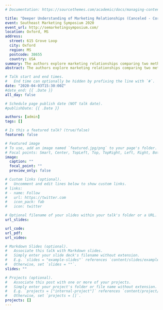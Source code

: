 ```yaml
---
# Documentation: https://sourcethemes.com/academic/docs/managing-content/

title: "Deeper Understanding of Marketing Relationships (Canceled - Coronavirus)"
event: Southeast Marketing Symposium 2020
event_url: http://semarketingsymposium.com/
location: Oxford, MS
address:
  street: 615 Grove Loop
  city: Oxford
  region: MS
  postcode: 38655
  country: USA
summary: The authors explore marketing relationships comparing two methods of analysis to elucidate the meaningful differences that emerge among the different approaches. Managerial implications are discussed and a web application has been developed to increase the availability of this new method (see Strobelight Application at strobelight/shinyapps.io/strobelight/).
abstract: The authors explore marketing relationships comparing two methods of analysis to elucidate the meaningful differences that emerge among the different approaches. Managerial implications are discussed and a web application has been developed to increase the availability of this new method (see Strobelight Application at strobelight/shinyapps.io/strobelight/).

# Talk start and end times.
#   End time can optionally be hidden by prefixing the line with `#`.
date: "2020-04-03T15:30:00Z"
#date_end: {{ .Date }}
all_day: false

# Schedule page publish date (NOT talk date).
#publishDate: {{ .Date }}

authors: [admin]
tags: []

# Is this a featured talk? (true/false)
featured: false

# Featured image
# To use, add an image named `featured.jpg/png` to your page's folder. 
# Focal points: Smart, Center, TopLeft, Top, TopRight, Left, Right, BottomLeft, Bottom, BottomRight.
image:
  caption: ""
  focal_point: ""
  preview_only: false

# Custom links (optional).
#   Uncomment and edit lines below to show custom links.
# links:
# - name: Follow
#   url: https://twitter.com
#   icon_pack: fab
#   icon: twitter

# Optional filename of your slides within your talk's folder or a URL.
url_slides:

url_code:
url_pdf:
url_video:

# Markdown Slides (optional).
#   Associate this talk with Markdown slides.
#   Simply enter your slide deck's filename without extension.
#   E.g. `slides = "example-slides"` references `content/slides/example-slides.md`.
#   Otherwise, set `slides = ""`.
slides: ""

# Projects (optional).
#   Associate this post with one or more of your projects.
#   Simply enter your project's folder or file name without extension.
#   E.g. `projects = ["internal-project"]` references `content/project/deep-learning/index.md`.
#   Otherwise, set `projects = []`.
projects: []
---
```

